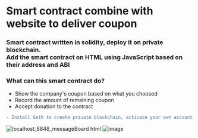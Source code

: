 # Smart contract combine with website to deliver coupon
### Smart contract written in solidity, deploy it on private blockchain.<br>Add the smart contract on HTML using JavaScript based on their address and ABI
### What can this smart contract do?
- Show the company's coupon based on what you choosed
- Record the amount of remaining coupon
- Accept donation to the contract
```diff
- Install Geth to create private blockchain, activate your own account and connected to MetaMask
```


![localhost_8848_messageBoard html](https://user-images.githubusercontent.com/79236612/175804822-4ecded98-a13b-44db-86bc-8471007ba435.png)
![image](https://user-images.githubusercontent.com/79236612/175805089-8bb7b6c0-2441-4be8-8c9d-be7c912bf51a.png)
